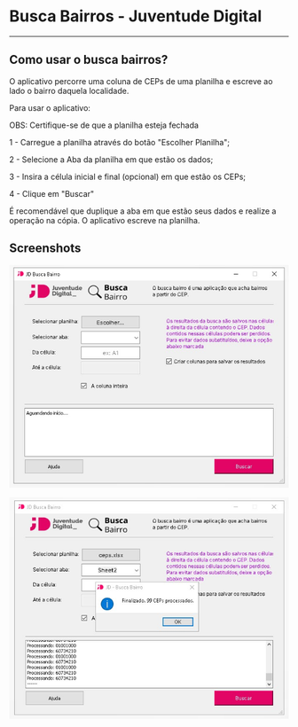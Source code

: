 # Busca Bairros - Juventude Digital
---

## Como usar o busca bairros?

O aplicativo percorre uma coluna de CEPs de uma planilha e escreve ao lado o bairro daquela localidade.

Para usar o aplicativo:

OBS: Certifique-se de que a planilha esteja fechada

1 - Carregue a planilha através do botão "Escolher Planilha";

2 - Selecione a Aba da planilha em que estão os dados;

3 - Insira a célula inicial e final (opcional) em que estão os CEPs;

4 - Clique em "Buscar"


É recomendável que duplique a aba em que estão seus dados e realize a operação na cópia. O aplicativo escreve na planilha.


## Screenshots

<p align="center">
  <img src="https://github.com/mauro-n/JD-busca-bairro/blob/main/screenshots/Screenshot_1.jpg?raw=true" />
</p>

<p align="center">
  <img src="https://github.com/mauro-n/JD-busca-bairro/blob/main/screenshots/Screenshot_2.jpg?raw=true" />
</p>